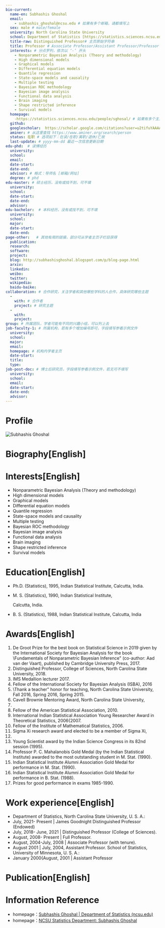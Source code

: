 ```yaml
---
bio-current:
  name-en: Subhashis Ghoshal
  email: 
    - subhashis_ghoshal@ncsu.edu # 如果有多个邮箱，请都填写上
  sex: male # male/female
  university: North Carolina State University 
  school: Department of Statistics [https://statistics.sciences.ncsu.edu/]# 格式：学院名称[学院官网链接] 
  title-raw: Distinguished Professor# 主页原始字符串
  title: Professor # Associate Professor/Assistant Professor/Professor
  interests: # 分点罗列，依次以 ‘-’ 开头
    - Nonparametric Bayesian Analysis (Theory and methodology)
    - High dimensional models
    - Graphical models
    - Differential equation models
    - Quantile regression
    - State-space models and causality
    - Multiple testing
    - Bayesian ROC methodology
    - Bayesian image analysis
    - Functional data analysis
    - Brain imaging
    - Shape restricted inference
    - Survival models
  homepage: 
    -https://statistics.sciences.ncsu.edu/people/sghosal/ # 如果有多个主页，请都填写上
  github: 
  googlescholar:  https://scholar.google.com/citations?user=u2tifuYAAAAJ&hl=en&oi=ao
  aminer: # 从这里查找 https://www.aminer.org/search/person
  status: 在职 # 选项如下：在读/在职/离职/退休/亡故
  last-update: # yyyy-mm-dd 最近一次信息更新日期
edu-phd:  # 读博经历
  university: 
  school: 
  email: 
  date-start: 
  date-end: 
  advisor: # 格式：导师名 [邮箱/网址]
  degree: # phd
edu-master: # 硕士经历，没有或找不到，可不填
  university: 
  school: 
  date-start: 
  date-end: 
  advisor:
edu-bachelor:  # 本科经历，没有或找不到，可不填
  university: 
  school: 
  major: 
  date-start: 
  date-end: 
page-other:   # 其他有用的链接，部分可从学者主页子栏目获得
  publication: 
  research: 
  software: 
  project: 
  blog: http://subhashisghoshal.blogspot.com/p/blog-page.html
  arxiv: 
  linkedin: 
  weibo:
  twitter:
  wikipedia:
  baidu-baike:
collaboration: # 合作研究，关注学者和其他哪些学科的人合作，具体研究哪些主题
  - 
    with: # 合作者
    project: # 研究主题
  - 
    with: 
    project: 
group: # 所属团队，学者可能有不同的兴趣小组，可以列上去
job-faculty-1: # 所属机构，若有多个增加编号即可，字段填写参看示例文件
  university: 
  school: 
  major: 
  email: 
  homepage: # 机构内学者主页
  date-start: 
  title: 
  type: 
job-post-doc: # 博士后研究员，字段填写参看示例文件，若无可不填写
  university: 
  school: 
  email: 
  date-start: 
  date-end: 
  advisor: 
---
```


# Profile

![Subhashis Ghoshal](https://statistics.sciences.ncsu.edu/wp-content/uploads/sites/21/2019/04/subhashis_ghoshal.jpg)

# Biography[English]



# Interests[English]

- Nonparametric Bayesian Analysis (Theory and methodology)
- High dimensional models
- Graphical models
- Differential equation models
- Quantile regression
- State-space models and causality
- Multiple testing
- Bayesian ROC methodology
- Bayesian image analysis
- Functional data analysis
- Brain imaging
- Shape restricted inference
- Survival models

# Education[English]

- Ph.D. (Statistics), 1995, Indian Statistical Institute, Calcutta, India.

- M. S. (Statistics), 1990, Indian Statistical Institute,

  Calcutta, India.

- B. S. (Statistics), 1988, Indian Statistical Institute, Calcutta, India  

# Awards[English]

1. De Groot Prize for the best book on Statistical Science in 2019 given
by the International Society for Bayesian Analysis for the book \Fundamentals of Nonparametric Bayesian Inference" (co-author: Aad van
der Vaart), published by Cambridge University Press, 2017.
2. Distinguished Professor, College of Sciences, North Carolina State University, 2018.
3. IMS Medallion lecturer 2017.
4. Fellow of the International Society for Bayesian Analysis (ISBA), 2016
5. \Thank a teacher" honor for teaching, North Carolina State University, Fall 2016, Spring 2016, Spring 2015.
6. Cavell Brownie Mentoring Award, North Carolina State University,
2015.
7. Fellow of the American Statistical Association, 2010.
8. International Indian Statistical Association Young Researcher Award
in Theoretical Statistics, 2006{2007.
9. Fellow of the Institute of Mathematical Statistics, 2006.
10. Sigma Xi research award and elected to be a member of Sigma Xi,
2004.
11. Young Scientist award by the Indian Science Congress in its 82nd
session (1995).
12. Professor P. C. Mahalanobis Gold Medal (by the Indian Statistical
Institute) awarded to the most outstanding student in M. Stat. (1990).
13. Indian Statistical Institute Alumni Association Gold Medal for performance in M. Stat. (1990).
14. Indian Statistical Institute Alumni Association Gold Medal for performance in B. Stat. (1988).
15. Prizes for good performance in exams 1985-1990.



# Work experience[English]

- Department of Statistics, North Carolina State University, U. S. A.:
- July, 2021- Present | James Goodnight Distinguished Professor (Endowed)
- July, 2018- June, 2021 | Distinguished Professor (College of Sciences).
- August, 2008- Present | Full Professor.
- August, 2004-July, 2008 | Associate Professor (with tenure).
- August 2001 | July, 2004, Assistant Professor.
  School of Statistics, University of Minnesota, U. S. A.:
- January 2000{August, 2001 | Assistant Professor  

# Publication[English]



# Information Reference

- homepage：[Subhashis Ghoshal | Department of Statistics (ncsu.edu)](https://statistics.sciences.ncsu.edu/people/sghosal/)
- homepage：[NCSU Statistics Department: Subhashis Ghoshal](https://www4.stat.ncsu.edu/~ghoshal/)

